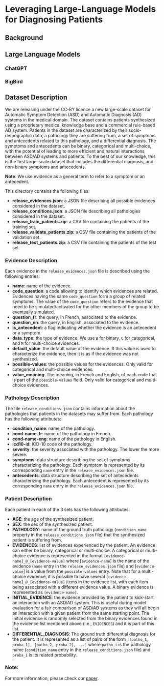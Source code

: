 # Leveraging Large-Language Models for Diagnosing Patients
## Background
## Large Language Models
### ChatGPT
### BigBird
## Dataset Description

We are releasing under the CC-BY licence a new large-scale dataset for Automatic Symptom Detection (ASD) and Automatic Diagnosis (AD) systems in the medical domain. The dataset contains patients synthesized using a proprietary medical knowledge base and a commercial rule-based AD system. Patients in the dataset are characterized by their socio-demographic data, a pathology they are suffering from, a set of symptoms and antecedents related to this pathology, and a differential diagnosis. The symptoms and antecedents can be binary, categorical and multi-choice, with the potential of leading to more efficient and natural interactions between ASD/AD systems and patients.  To the best of our knowledge, this is the first large-scale dataset that includes the differential diagnosis, and non-binary symptoms and antecedents.

**Note**: We use evidence as a general term to refer to a symptom or an antecedent.

This directory contains the following files:
   - **release_evidences.json**: a JSON file describing all possible evidences considered in the dataset.
   - **release_conditions.json**: a JSON file describing all pathologies considered in the dataset.
   - **release_train_patients.zip**: a CSV file containing the patients of the training set.
   - **release_validate_patients.zip**: a CSV file containing the patients of the validation set.
   - **release_test_patients.zip**: a CSV file containing the patients of the test set.

### Evidence Description

Each evidence in the `release_evidences.json` file is described using the following entries:
   - **name**: name of the evidence.
   - **code_question**: a code allowing to identify which evidences are related. Evidences having the same `code_question` form a group of related symptoms. The value of the `code_question` refers to the evidence that need to be simulated/activated for the other members of the group to be eventually simulated.
   - **question_fr**: the query, in French, associated to the evidence.
   - **question_en**: the query, in English, associated to the evidence.
   - **is_antecedent**: a flag indicating whether the evidence is an antecedent or a symptom.
   - **data_type**: the type of evidence. We use `B` for binary, `C` for categorical, and `M` for multi-choice evidences.
   - **default_value**: the default value of the evidence. If this value is used to characterize the evidence, then it is as if the evidence was not synthesized.
   - **possible-values**: the possible values for the evidences. Only valid for categorical and multi-choice evidences.
   - **value_meaning**: The meaning, in French and English, of each code that is part of the `possible-values` field. Only valid for categorical and multi-choice evidences.

### Pathology Description
The file `release_conditions.json` contains information about the pathologies that patients in the datasets may suffer from. Each pathology has the following attributes:
   - **condition_name**: name of the pathology.
   - **cond-name-fr**: name of the pathology in French.
   - **cond-name-eng**: name of the pathology in English.
   - **icd10-id**: ICD-10 code of the pathology.
   - **severity**: the severity associated with the pathology. The lower the more severe.
   - **symptoms**: data structure describing the set of symptoms characterizing the pathology. Each symptom is represented by its corresponding `name` entry in the  `release_evidences.json` file.
   - **antecedents**: data structure describing the set of antecedents characterizing the pathology. Each antecedent is represented by its corresponding `name` entry in the  `release_evidences.json` file.


### Patient Description

Each patient in each of the 3 sets has the following attributes:
   - **AGE**: the age of the synthesized patient.
   - **SEX**: the sex of the synthesized patient.
   - **PATHOLOGY**: name of the ground truth pathology (`condition_name` property in the `release_conditions.json` file) that the synthesized patient is suffering from.
   - **EVIDENCES**: list of evidences experienced by the patient. An evidence can either be binary, categorical or  multi-choice. A categorical or multi-choice evidence is represented in the format `[evidence-name]_@_[evidence-value]` where [`evidence-name`] is the name of the evidence (`name` entry in the `release_evidences.json` file) and [`evidence-value`] is a value from the `possible-values` entry. Note that for a multi-choice evidence, it is possible to have several `[evidence-name]_@_[evidence-value]` items in the evidence list, with each item being associated with a different evidence value. A binary evidence is represented as `[evidence-name]`.
   - **INITIAL_EVIDENCE**: the evidence provided by the patient to kick-start an interaction with an ASD/AD system. This is useful during model evaluation for a fair comparison of ASD/AD systems as they will all begin an interaction with a given patient from the same starting point. The initial evidence is randomly selected from the binary evidences found in the evidence list mentioned above (i.e., `EVIDENCES`) and it is part of this list.
   - **DIFFERENTIAL_DIAGNOSIS**: The ground truth differential diagnosis for the patient. It is represented as a list of pairs of the form `[[patho_1, proba_1], [patho_2, proba_2], ...]` where `patho_i` is the pathology name (`condition_name` entry in the `release_conditions.json` file) and `proba_i` is its related probability.

### Note:
For more information, please check our [paper](https://arxiv.org/abs/2205.09148).
